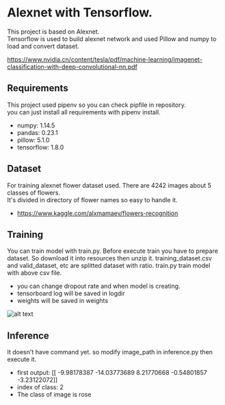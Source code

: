 # Alexnet with Tensorflow.

This project is based on Alexnet.<br/>
Tensorflow is used to build alexnet network and used Pillow and numpy to load and convert dataset.<br/>

https://www.nvidia.cn/content/tesla/pdf/machine-learning/imagenet-classification-with-deep-convolutional-nn.pdf<br/>



## Requirements

This project used pipenv so you can check pipfile in repository. <br/>
you can just install all requirements with pipenv install. <br/>

- numpy: 1.14.5
- pandas: 0.23.1
- pillow: 5.1.0
- tensorflow: 1.8.0


## Dataset

For training alexnet flower dataset used. There are 4242 images about 5 classes of flowers. <br/>
It's divided in directory of flower names so easy to handle it.

- https://www.kaggle.com/alxmamaev/flowers-recognition

## Training

You can train model with train.py.
Before execute train you have to prepare dataset.
So download it into resources then unzip it.
training_dataset.csv and valid_dataset, etc are splitted dataset with ratio.
train.py train model with above csv file.

- you can change dropout rate and when model is creating.
- tensorboard log will be saved in logdir
- weights will be saved in weights

![alt text](https://www.google.com/logos/doodles/2018/world-cup-2018-day-24-be-5994561313701888-s.png)

## Inference

It doesn't have command yet.
so modify image_path in inference.py then execute it.

- first output: [[ -9.98178387 -14.03773689   8.21770668  -0.54801857  -3.23122072]]
- index of class: 2
- The class of image is rose
